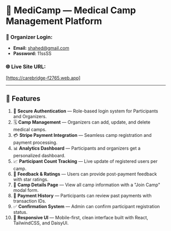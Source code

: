 # 🏥 MediCamp — Medical Camp Management Platform

### 👤 Organizer Login:
- **Email:** shahed@gmail.com  
- **Password:** 11ssSS

### 🌐 Live Site URL:
[https://carebridge-f2765.web.app]

---

## 📌 Features

1. 🔐 **Secure Authentication** — Role-based login system for Participants and Organizers.
2. 🗓️ **Camp Management** — Organizers can add, update, and delete medical camps.
3. 💳 **Stripe Payment Integration** — Seamless camp registration and payment processing.
4. 📊 **Analytics Dashboard** — Participants and organizers get a personalized dashboard.
5. 📈 **Participant Count Tracking** — Live update of registered users per camp.
6. 💬 **Feedback & Ratings** — Users can provide post-payment feedback with star ratings.
7. 📍 **Camp Details Page** — View all camp information with a "Join Camp" modal form.
8. 📄 **Payment History** — Participants can review past payments with transaction IDs.
9. ✅ **Confirmation System** — Admin can confirm participant registration status.
10. 📱 **Responsive UI** — Mobile-first, clean interface built with React, TailwindCSS, and DaisyUI.


